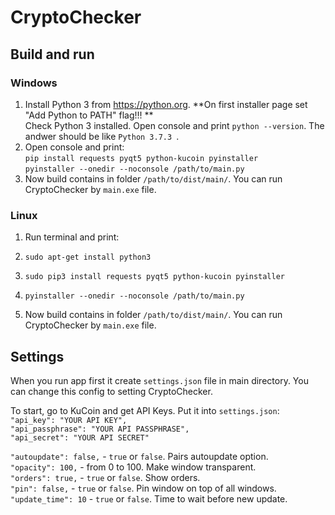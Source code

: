 # CryptoChecker

## Build and run

### Windows

1. Install Python 3 from https://python.org. **On first installer page set "Add Python to PATH" flag!!! **  
Check Python 3 installed. Open console and print `python --version`. The andwer should be like `Python 3.7.3
`.  
2. Open console and print:  
`pip install requests pyqt5 python-kucoin pyinstaller`  
`pyinstaller --onedir --noconsole /path/to/main.py`  
3. Now build contains in folder `/path/to/dist/main/`. You can run CryptoChecker by `main.exe` file.

### Linux
1. Run terminal and print:  
  
1. `sudo apt-get install python3`  
2. `sudo pip3 install requests pyqt5 python-kucoin pyinstaller`  
3. `pyinstaller --onedir --noconsole /path/to/main.py`  
3. Now build contains in folder `/path/to/dist/main/`. You can run CryptoChecker by `main.exe` file.


## Settings
When you run app first it create `settings.json` file in main directory. You can change this config to setting CryptoChecker.    
  
To start, go to KuCoin and get API Keys. Put it into `settings.json`:  
`"api_key": "YOUR API KEY",`  
`"api_passphrase": "YOUR API PASSPHRASE",`  
`"api_secret": "YOUR API SECRET"`  
  

`"autoupdate": false,` - `true` or `false`. Pairs autoupdate option.  
`"opacity": 100,` - from 0 to 100. Make window transparent.  
`"orders": true,` - `true` or `false`. Show orders.  
`"pin": false,` - `true` or `false`. Pin window on top of all windows.  
`"update_time": 10` - `true` or `false`. Time to wait before new update.  
